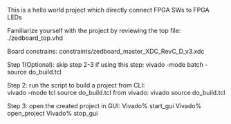 This is a hello world project which directly connect FPGA SWs to FPGA LEDs

Familiarize yourself with the project by reviewing the top file:
    ./zedboard_top.vhd

Board constrains:
    constraints/zedboard_master_XDC_RevC_D_v3.xdc


Step 1(Optional): skip step 2-3 if using this step:
    vivado -mode batch -source do_build.tcl

Step 2: run the script to build a project
    from CLI:    
        vivado -mode tcl
        source do_build.tcl
    from vivado: 
        vivado
        source do_build.tcl

Step 3: open the created project in GUI:
    Vivado% start_gui
    Vivado% open_project
    Vivado% stop_gui


